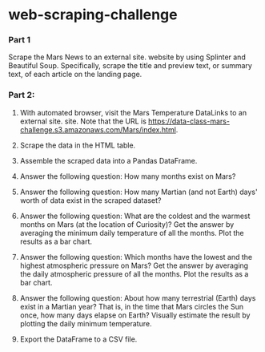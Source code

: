 # web-scraping-challenge

### Part 1
Scrape the Mars News to an external site. website by using Splinter and Beautiful Soup. Specifically, scrape the title and preview text, or summary text, of each article on the landing page.

### Part 2:
1. With automated browser, visit the Mars Temperature DataLinks to an external site. site. Note that the URL is https://data-class-mars-challenge.s3.amazonaws.com/Mars/index.html.
2. Scrape the data in the HTML table. 
3. Assemble the scraped data into a Pandas DataFrame. 
4. Answer the following question: How many months exist on Mars?

5. Answer the following question: How many Martian (and not Earth) days' worth of data exist in the scraped dataset?

6. Answer the following question: What are the coldest and the warmest months on Mars (at the location of Curiosity)? Get the answer by averaging the minimum daily temperature of all the months. Plot the results as a bar chart.

7. Answer the following question: Which months have the lowest and the highest atmospheric pressure on Mars? Get the answer by averaging the daily atmospheric pressure of all the months. Plot the results as a bar chart.

8. Answer the following question: About how many terrestrial (Earth) days exist in a Martian year? That is, in the time that Mars circles the Sun once, how many days elapse on Earth? Visually estimate the result by plotting the daily minimum temperature.

9. Export the DataFrame to a CSV file.
